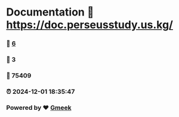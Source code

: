 # Documentation :link: https://doc.perseusstudy.us.kg/ 
### :page_facing_up: [6](https://doc.perseusstudy.us.kg//tag.html) 
### :speech_balloon: 3 
### :hibiscus: 75409 
### :alarm_clock: 2024-12-01 18:35:47 
### Powered by :heart: [Gmeek](https://github.com/Meekdai/Gmeek)
